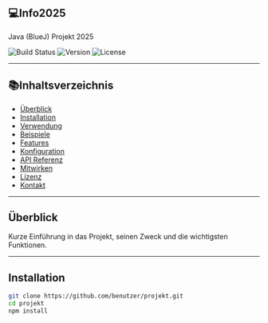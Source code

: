 ## 💻Info2025
Java (BlueJ) Projekt 2025

![Build Status](https://img.shields.io/github/workflow/status/benutzer/projekt/CI)
![Version](https://img.shields.io/github/v/release/benutzer/projekt)
![License](https://img.shields.io/github/license/benutzer/projekt)

---

## 📚Inhaltsverzeichnis
- [Überblick](#überblick)
- [Installation](#installation)
- [Verwendung](#verwendung)
- [Beispiele](#beispiele)
- [Features](#features)
- [Konfiguration](#konfiguration)
- [API Referenz](#api-referenz)
- [Mitwirken](#mitwirken)
- [Lizenz](#lizenz)
- [Kontakt](#kontakt)

---

## Überblick
Kurze Einführung in das Projekt, seinen Zweck und die wichtigsten Funktionen.

---

## Installation

```bash
git clone https://github.com/benutzer/projekt.git
cd projekt
npm install